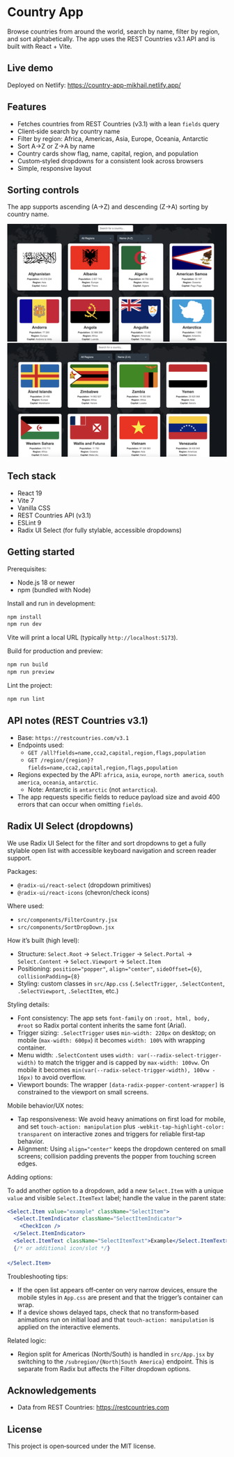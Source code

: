 # Country App

Browse countries from around the world, search by name, filter by region, and sort alphabetically. The app uses the REST Countries v3.1 API and is built with React + Vite.

## Live demo

Deployed on Netlify: https://country-app-mikhail.netlify.app/

## Features

- Fetches countries from REST Countries (v3.1) with a lean `fields` query
- Client‑side search by country name
- Filter by region: Africa, Americas, Asia, Europe, Oceania, Antarctic
- Sort A→Z or Z→A by name
- Country cards show flag, name, capital, region, and population
- Custom‑styled dropdowns for a consistent look across browsers
- Simple, responsive layout

## Sorting controls

The app supports ascending (A→Z) and descending (Z→A) sorting by country name.

![Ascending](src/assets/ascending.png "Ascending")
![Descending](src/assets/descending.png "Descending")

## Tech stack

- React 19
- Vite 7
- Vanilla CSS
- REST Countries API (v3.1)
- ESLint 9
- Radix UI Select (for fully stylable, accessible dropdowns)

## Getting started

Prerequisites:

- Node.js 18 or newer
- npm (bundled with Node)

Install and run in development:

```bash
npm install
npm run dev
```

Vite will print a local URL (typically `http://localhost:5173`).

Build for production and preview:

```bash
npm run build
npm run preview
```

Lint the project:

```bash
npm run lint
```

## API notes (REST Countries v3.1)

- Base: `https://restcountries.com/v3.1`
- Endpoints used:
  - `GET /all?fields=name,cca2,capital,region,flags,population`
  - `GET /region/{region}?fields=name,cca2,capital,region,flags,population`
- Regions expected by the API: `africa`, `asia`, `europe`, `north america`, `south america`, `oceania`, `antarctic`.
  - Note: Antarctic is `antarctic` (not `antarctica`).
- The app requests specific fields to reduce payload size and avoid 400 errors that can occur when omitting `fields`.

## Radix UI Select (dropdowns)

We use Radix UI Select for the filter and sort dropdowns to get a fully stylable open list with accessible keyboard navigation and screen reader support.

Packages:

- `@radix-ui/react-select` (dropdown primitives)
- `@radix-ui/react-icons` (chevron/check icons)

Where used:

- `src/components/FilterCountry.jsx`
- `src/components/SortDropDown.jsx`

How it’s built (high level):

- Structure: `Select.Root` → `Select.Trigger` → `Select.Portal` → `Select.Content` → `Select.Viewport` → `Select.Item`
- Positioning: `position="popper"`, `align="center"`, `sideOffset={6}`, `collisionPadding={8}`
- Styling: custom classes in `src/App.css` (`.SelectTrigger`, `.SelectContent`, `.SelectViewport`, `.SelectItem`, etc.)

Styling details:

- Font consistency: The app sets `font-family` on `:root, html, body, #root` so Radix portal content inherits the same font (Arial).
- Trigger sizing: `.SelectTrigger` uses `min-width: 220px` on desktop; on mobile (`max-width: 600px`) it becomes `width: 100%` with wrapping container.
- Menu width: `.SelectContent` uses `width: var(--radix-select-trigger-width)` to match the trigger and is capped by `max-width: 100vw`. On mobile it becomes `min(var(--radix-select-trigger-width), 100vw - 16px)` to avoid overflow.
- Viewport bounds: The wrapper `[data-radix-popper-content-wrapper]` is constrained to the viewport on small screens.

Mobile behavior/UX notes:

- Tap responsiveness: We avoid heavy animations on first load for mobile, and set `touch-action: manipulation` plus `-webkit-tap-highlight-color: transparent` on interactive zones and triggers for reliable first‑tap behavior.
- Alignment: Using `align="center"` keeps the dropdown centered on small screens; collision padding prevents the popper from touching screen edges.

Adding options:

To add another option to a dropdown, add a new `Select.Item` with a unique `value` and visible `Select.ItemText` label; handle the value in the parent state:

```jsx
<Select.Item value="example" className="SelectItem">
  <Select.ItemIndicator className="SelectItemIndicator">
    <CheckIcon />
  </Select.ItemIndicator>
  <Select.ItemText className="SelectItemText">Example</Select.ItemText>
  {/* or additional icon/slot */}
  
</Select.Item>
```

Troubleshooting tips:

- If the open list appears off‑center on very narrow devices, ensure the mobile styles in `App.css` are present and that the trigger’s container can wrap.
- If a device shows delayed taps, check that no transform‑based animations run on initial load and that `touch-action: manipulation` is applied on the interactive elements.

Related logic:

- Region split for Americas (North/South) is handled in `src/App.jsx` by switching to the `/subregion/{North|South America}` endpoint. This is separate from Radix but affects the Filter dropdown options.


## Acknowledgements

- Data from REST Countries: https://restcountries.com

## License

This project is open‑sourced under the MIT license.


